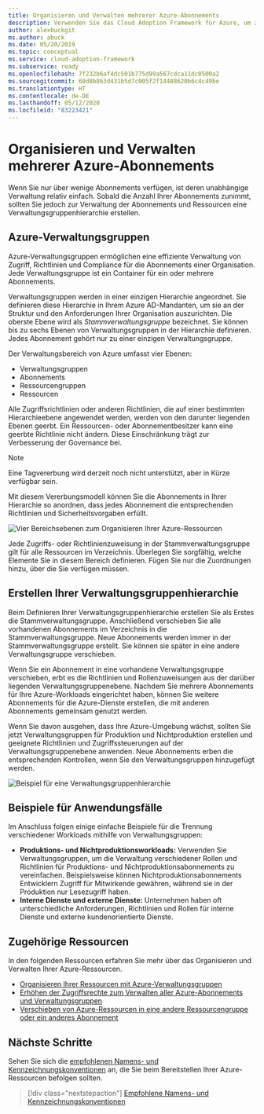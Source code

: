 ```yaml
---
title: Organisieren und Verwalten mehrerer Azure-Abonnements
description: Verwenden Sie das Cloud Adoption Framework für Azure, um zu erfahren, wie Sie eine Verwaltungsgruppenhierarchie erstellen, um die Verwaltung Ihrer Abonnements und Ressourcen zu vereinfachen.
author: alexbuckgit
ms.author: abuck
ms.date: 05/20/2019
ms.topic: conceptual
ms.service: cloud-adoption-framework
ms.subservice: ready
ms.openlocfilehash: 7f232b6af4dc501b775d99a567cdca11dc0500a2
ms.sourcegitcommit: 60d8b863d431b5d7c005f2f14488620b6c4c49be
ms.translationtype: HT
ms.contentlocale: de-DE
ms.lasthandoff: 05/12/2020
ms.locfileid: "83223421"
---
```

# <a name="organize-and-manage-multiple-azure-subscriptions"></a>Organisieren und Verwalten mehrerer Azure-Abonnements

Wenn Sie nur über wenige Abonnements verfügen, ist deren unabhängige Verwaltung relativ einfach. Sobald die Anzahl Ihrer Abonnements zunimmt, sollten Sie jedoch zur Verwaltung der Abonnements und Ressourcen eine Verwaltungsgruppenhierarchie erstellen.

## <a name="azure-management-groups"></a>Azure-Verwaltungsgruppen

Azure-Verwaltungsgruppen ermöglichen eine effiziente Verwaltung von Zugriff, Richtlinien und Compliance für die Abonnements einer Organisation. Jede Verwaltungsgruppe ist ein Container für ein oder mehrere Abonnements.

Verwaltungsgruppen werden in einer einzigen Hierarchie angeordnet. Sie definieren diese Hierarchie in Ihrem Azure AD-Mandanten, um sie an der Struktur und den Anforderungen Ihrer Organisation auszurichten. Die oberste Ebene wird als _Stammverwaltungsgruppe_ bezeichnet. Sie können bis zu sechs Ebenen von Verwaltungsgruppen in der Hierarchie definieren. Jedes Abonnement gehört nur zu einer einzigen Verwaltungsgruppe.

Der Verwaltungsbereich von Azure umfasst vier Ebenen:

- Verwaltungsgruppen
- Abonnements
- Ressourcengruppen
- Ressourcen

Alle Zugriffsrichtlinien oder anderen Richtlinien, die auf einer bestimmten Hierarchieebene angewendet werden, werden von den darunter liegenden Ebenen geerbt. Ein Ressourcen- oder Abonnementbesitzer kann eine geerbte Richtlinie nicht ändern. Diese Einschränkung trägt zur Verbesserung der Governance bei.

> [!NOTE]
> Eine Tagvererbung wird derzeit noch nicht unterstützt, aber in Kürze verfügbar sein.

Mit diesem Vererbungsmodell können Sie die Abonnements in Ihrer Hierarchie so anordnen, dass jedes Abonnement die entsprechenden Richtlinien und Sicherheitsvorgaben erfüllt.

![Vier Bereichsebenen zum Organisieren Ihrer Azure-Ressourcen](../../ready/azure-setup-guide/media/organize-resources/scope-levels.png)

Jede Zugriffs- oder Richtlinienzuweisung in der Stammverwaltungsgruppe gilt für alle Ressourcen im Verzeichnis. Überlegen Sie sorgfältig, welche Elemente Sie in diesem Bereich definieren. Fügen Sie nur die Zuordnungen hinzu, über die Sie verfügen müssen.

## <a name="create-your-management-group-hierarchy"></a>Erstellen Ihrer Verwaltungsgruppenhierarchie

Beim Definieren Ihrer Verwaltungsgruppenhierarchie erstellen Sie als Erstes die Stammverwaltungsgruppe. Anschließend verschieben Sie alle vorhandenen Abonnements im Verzeichnis in die Stammverwaltungsgruppe. Neue Abonnements werden immer in der Stammverwaltungsgruppe erstellt. Sie können sie später in eine andere Verwaltungsgruppe verschieben.

Wenn Sie ein Abonnement in eine vorhandene Verwaltungsgruppe verschieben, erbt es die Richtlinien und Rollenzuweisungen aus der darüber liegenden Verwaltungsgruppenebene. Nachdem Sie mehrere Abonnements für Ihre Azure-Workloads eingerichtet haben, können Sie weitere Abonnements für die Azure-Dienste erstellen, die mit anderen Abonnements gemeinsam genutzt werden.

Wenn Sie davon ausgehen, dass Ihre Azure-Umgebung wächst, sollten Sie jetzt Verwaltungsgruppen für Produktion und Nichtproduktion erstellen und geeignete Richtlinien und Zugriffssteuerungen auf der Verwaltungsgruppenebene anwenden. Neue Abonnements erben die entsprechenden Kontrollen, wenn Sie den Verwaltungsgruppen hinzugefügt werden.

![Beispiel für eine Verwaltungsgruppenhierarchie](../../_images/ready/management-group-hierarchy-v2.png)

## <a name="example-use-cases"></a>Beispiele für Anwendungsfälle

Im Anschluss folgen einige einfache Beispiele für die Trennung verschiedener Workloads mithilfe von Verwaltungsgruppen:

- **Produktions- und Nichtproduktionsworkloads:** Verwenden Sie Verwaltungsgruppen, um die Verwaltung verschiedener Rollen und Richtlinien für Produktions- und Nichtproduktionsabonnements zu vereinfachen. Beispielsweise können Nichtproduktionsabonnements Entwicklern Zugriff für Mitwirkende gewähren, während sie in der Produktion nur Lesezugriff haben.
- **Interne Dienste und externe Dienste:** Unternehmen haben oft unterschiedliche Anforderungen, Richtlinien und Rollen für interne Dienste und externe kundenorientierte Dienste.

## <a name="related-resources"></a>Zugehörige Ressourcen

In den folgenden Ressourcen erfahren Sie mehr über das Organisieren und Verwalten Ihrer Azure-Ressourcen.

- [Organisieren Ihrer Ressourcen mit Azure-Verwaltungsgruppen](https://docs.microsoft.com/azure/governance/management-groups)
- [Erhöhen der Zugriffsrechte zum Verwalten aller Azure-Abonnements und Verwaltungsgruppen](https://docs.microsoft.com/azure/role-based-access-control/elevate-access-global-admin)
- [Verschieben von Azure-Ressourcen in eine andere Ressourcengruppe oder ein anderes Abonnement](https://docs.microsoft.com/azure/azure-resource-manager/management/move-resource-group-and-subscription)

## <a name="next-steps"></a>Nächste Schritte

Sehen Sie sich die [empfohlenen Namens- und Kennzeichnungskonventionen](./naming-and-tagging.md) an, die Sie beim Bereitstellen Ihrer Azure-Ressourcen befolgen sollten.

> [!div class="nextstepaction"]
> [Empfohlene Namens- und Kennzeichnungskonventionen](./naming-and-tagging.md)
